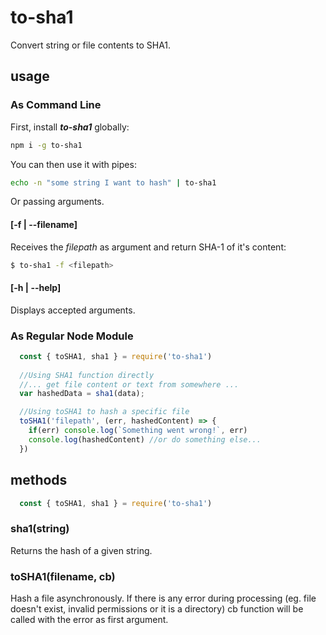 # to-sha1
Convert string or file contents to SHA1.

## usage

### As Command Line
First, install ***to-sha1*** globally:

```sh
npm i -g to-sha1
```

You can then use it with pipes:

```sh
echo -n "some string I want to hash" | to-sha1
```

Or passing arguments.

#### [-f | --filename]
Receives the *filepath* as argument and return SHA-1 of it's content:

```sh
$ to-sha1 -f <filepath>
```

#### [-h | --help]
Displays accepted arguments.

### As Regular Node Module

```javascript
  const { toSHA1, sha1 } = require('to-sha1')
  
  //Using SHA1 function directly
  //... get file content or text from somewhere ...
  var hashedData = sha1(data);

  //Using toSHA1 to hash a specific file
  toSHA1('filepath', (err, hashedContent) => {
    if(err) console.log(`Something went wrong!`, err)
    console.log(hashedContent) //or do something else...
  })
```

## methods
```javascript
  const { toSHA1, sha1 } = require('to-sha1')
```

### sha1(string)
  Returns the hash of a given string.

### toSHA1(filename, cb)
  Hash a file asynchronously. If there is any error during processing (eg. file doesn't exist, invalid permissions or it is a directory) cb function will be called with the error as first argument.